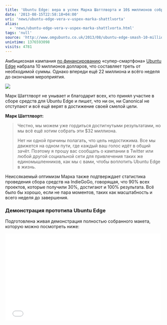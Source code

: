 ```yaml
---
title: 'Ubuntu Edge: вера в успех Марка Шаттлворта и 10$ миллионов собранных средств'
date: '2013-08-15T22:58:18+04:00'
uri: 'news/ubuntu-edge-vera-v-uspex-marka-shattlvorta'
alias: 
  - 'news/ubuntu-edge-vera-v-uspex-marka-shattlvorta.html'
tags: 'null'
source: 'http://www.omgubuntu.co.uk/2013/08/ubuntu-edge-smash-10-million-barrier'
unixtime: 1376593098
visits: 4781
---
```

Амбициозная кампания [по финансированию](http://www.indiegogo.com/projects/ubuntu-edge) «супер-смартфона» [Ubuntu Edge](news/edge-ubuntu) набрала 10 миллионов долларов, что составляет треть от необходимой суммы. Однако впереди ещё 22 миллиона и всёго неделя до окончания мероприятия.

[![](img/2013/08/15/22-00/4147493343.jpg)](img/2013/08/15/22-00/4147493343.jpg)

Марк Шаттлворт не унывает и благодарит всех, кто принял участие в сборе средств для Ubuntu Edge и пишет, что ни он, ни Canonical не отступают и всё ещё верят в достижение своей смелой цели.

**Марк Шаттлворт:**

> Честно, мы можем уже гордиться достигнутыми результатами, но мы всё ещё хотим собрать эти $32 миллиона.
> 
> Нет ни одной причины полагать, что цель недостижима. Все мы движется на одном пути, где каждый ваш голос идёт в общий зачёт. Поэтому я прошу вас сообщать о кампании в Twitter или любой другой социальной сети для привлечения таких же единомышленников, как мы с вами, чтобы воплотить Ubuntu Edge в жизнь.

Неиссякаемый оптимизм Марка также подтверждает статистика проведения сбора средств на IndieGoGo, говорящая, что 90% всех проектов, которые получили 30%, достигают и 100% результата. Всё было бы хорошо, если не пара моментов, таких как масштабность и всего неделя до завершения.

### Демонстрация прототипа Ubuntu Edge

Подготовлена живая демонстрация полностью собранного макета, которую можно посмотреть ниже:

<iframe src="//www.youtube.com/embed/izPS28UVrsw" frameborder="0" width="500" height="281"></iframe>
